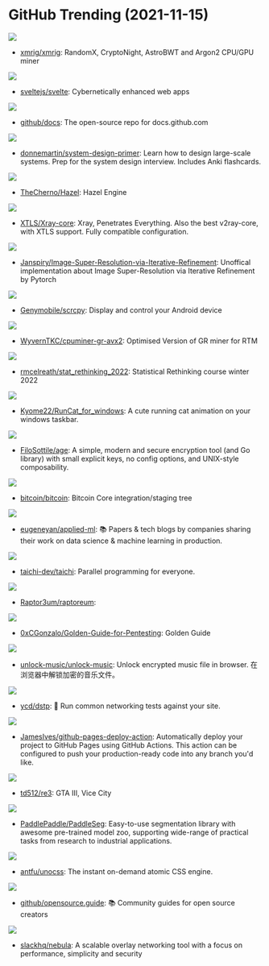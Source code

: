 # GitHub Trending (2021-11-15)

![](https://img.shields.io/badge/C%2B%2B-New%2036-green?style=flat-square&logo=appveyor)
- [xmrig/xmrig](https://github.com/xmrig/xmrig): RandomX, CryptoNight, AstroBWT and Argon2 CPU/GPU miner

![](https://img.shields.io/badge/TypeScript-New%20162-green?style=flat-square&logo=appveyor)
- [sveltejs/svelte](https://github.com/sveltejs/svelte): Cybernetically enhanced web apps

![](https://img.shields.io/badge/JavaScript-New%2037-green?style=flat-square&logo=appveyor)
- [github/docs](https://github.com/github/docs): The open-source repo for docs.github.com

![](https://img.shields.io/badge/Python-New%2081-green?style=flat-square&logo=appveyor)
- [donnemartin/system-design-primer](https://github.com/donnemartin/system-design-primer): Learn how to design large-scale systems. Prep for the system design interview. Includes Anki flashcards.

![](https://img.shields.io/badge/C%2B%2B-New%2025-green?style=flat-square&logo=appveyor)
- [TheCherno/Hazel](https://github.com/TheCherno/Hazel): Hazel Engine

![](https://img.shields.io/badge/Go-New%2019-green?style=flat-square&logo=appveyor)
- [XTLS/Xray-core](https://github.com/XTLS/Xray-core): Xray, Penetrates Everything. Also the best v2ray-core, with XTLS support. Fully compatible configuration.

![](https://img.shields.io/badge/Python-New%2062-green?style=flat-square&logo=appveyor)
- [Janspiry/Image-Super-Resolution-via-Iterative-Refinement](https://github.com/Janspiry/Image-Super-Resolution-via-Iterative-Refinement): Unoffical implementation about Image Super-Resolution via Iterative Refinement by Pytorch

![](https://img.shields.io/badge/C-New%2085-green?style=flat-square&logo=appveyor)
- [Genymobile/scrcpy](https://github.com/Genymobile/scrcpy): Display and control your Android device

![](https://img.shields.io/badge/C-New%2038-green?style=flat-square&logo=appveyor)
- [WyvernTKC/cpuminer-gr-avx2](https://github.com/WyvernTKC/cpuminer-gr-avx2): Optimised Version of GR miner for RTM

![](https://img.shields.io/badge/none-New%2033-green?style=flat-square&logo=appveyor)
- [rmcelreath/stat_rethinking_2022](https://github.com/rmcelreath/stat_rethinking_2022): Statistical Rethinking course winter 2022

![](https://img.shields.io/badge/C%23-New%20206-green?style=flat-square&logo=appveyor)
- [Kyome22/RunCat_for_windows](https://github.com/Kyome22/RunCat_for_windows): A cute running cat animation on your windows taskbar.

![](https://img.shields.io/badge/Go-New%2020-green?style=flat-square&logo=appveyor)
- [FiloSottile/age](https://github.com/FiloSottile/age): A simple, modern and secure encryption tool (and Go library) with small explicit keys, no config options, and UNIX-style composability.

![](https://img.shields.io/badge/C%2B%2B-New%2060-green?style=flat-square&logo=appveyor)
- [bitcoin/bitcoin](https://github.com/bitcoin/bitcoin): Bitcoin Core integration/staging tree

![](https://img.shields.io/badge/none-New%20177-green?style=flat-square&logo=appveyor)
- [eugeneyan/applied-ml](https://github.com/eugeneyan/applied-ml): 📚 Papers & tech blogs by companies sharing their work on data science & machine learning in production.

![](https://img.shields.io/badge/C%2B%2B-New%2060-green?style=flat-square&logo=appveyor)
- [taichi-dev/taichi](https://github.com/taichi-dev/taichi): Parallel programming for everyone.

![](https://img.shields.io/badge/C%2B%2B-New%2029-green?style=flat-square&logo=appveyor)
- [Raptor3um/raptoreum](https://github.com/Raptor3um/raptoreum): 

![](https://img.shields.io/badge/Python-New%2025-green?style=flat-square&logo=appveyor)
- [0xCGonzalo/Golden-Guide-for-Pentesting](https://github.com/0xCGonzalo/Golden-Guide-for-Pentesting): Golden Guide

![](https://img.shields.io/badge/TypeScript-New%2011-green?style=flat-square&logo=appveyor)
- [unlock-music/unlock-music](https://github.com/unlock-music/unlock-music): Unlock encrypted music file in browser. 在浏览器中解锁加密的音乐文件。

![](https://img.shields.io/badge/Go-New%20119-green?style=flat-square&logo=appveyor)
- [ycd/dstp](https://github.com/ycd/dstp): 🧪 Run common networking tests against your site.

![](https://img.shields.io/badge/TypeScript-New%20104-green?style=flat-square&logo=appveyor)
- [JamesIves/github-pages-deploy-action](https://github.com/JamesIves/github-pages-deploy-action): Automatically deploy your project to GitHub Pages using GitHub Actions. This action can be configured to push your production-ready code into any branch you'd like.

![](https://img.shields.io/badge/C%2B%2B-New%209-green?style=flat-square&logo=appveyor)
- [td512/re3](https://github.com/td512/re3): GTA III, Vice City

![](https://img.shields.io/badge/Python-New%2055-green?style=flat-square&logo=appveyor)
- [PaddlePaddle/PaddleSeg](https://github.com/PaddlePaddle/PaddleSeg): Easy-to-use segmentation library with awesome pre-trained model zoo, supporting wide-range of practical tasks from research to industrial applications.

![](https://img.shields.io/badge/TypeScript-New%2044-green?style=flat-square&logo=appveyor)
- [antfu/unocss](https://github.com/antfu/unocss): The instant on-demand atomic CSS engine.

![](https://img.shields.io/badge/HTML-New%2010-green?style=flat-square&logo=appveyor)
- [github/opensource.guide](https://github.com/github/opensource.guide): 📚 Community guides for open source creators

![](https://img.shields.io/badge/Go-New%2040-green?style=flat-square&logo=appveyor)
- [slackhq/nebula](https://github.com/slackhq/nebula): A scalable overlay networking tool with a focus on performance, simplicity and security

